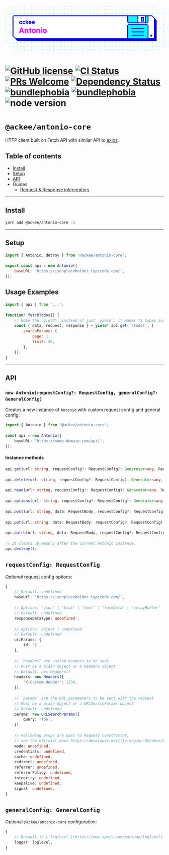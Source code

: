 ![ackee|Antonio](/assets/ackee_git_frontend_antonio.png)

# [![GitHub license](https://img.shields.io/badge/license-MIT-blue.svg)](https://github.com/AckeeCZ/antonio/blob/master/LICENSE) [![CI Status](https://img.shields.io/travis/com/AckeeCZ/antonio.svg?style=flat)](https://travis-ci.com/AckeeCZ/antonio) [![PRs Welcome](https://img.shields.io/badge/PRs-welcome-brightgreen.svg)](https://reactjs.org/docs/how-to-contribute.html#your-first-pull-request) [![Dependency Status](https://img.shields.io/david/AckeeCZ/antonio.svg?style=flat-square)](https://david-dm.org/AckeeCZ/antonio) [![bundlephobia](https://flat.badgen.net/bundlephobia/min/@ackee/antonio-core)](https://bundlephobia.com/result?p=@ackee/antonio-core) [![bundlephobia](https://flat.badgen.net/bundlephobia/minzip/@ackee/antonio-core)](https://bundlephobia.com/result?p=@ackee/antonio-core) ![node version](https://img.shields.io/node/v/@ackee/antonio-core)

# `@ackee/antonio-core`

HTTP client built on Fetch API with similar API to [axios](https://github.com/axios/axios).

## Table of contents

-   [Install](#install)
-   [Setup](#setup)
-   [API](./docs-api/modules.md)
-   Guides
    -   [Request & Response interceptors](./docs/interceptors.md)

---

## <a name="install"></a>Install

```bash
yarn add @ackee/antonio-core -S
```

---

## <a name="setup"></a>Setup

```js
import { Antonio, detroy } from '@ackee/antonio-core';

export const api = new Antonio({
    baseURL: 'https://jsonplaceholder.typicode.com/',
});
```

## Usage Examples

```js
import { api } from '...';

function* fetchTodos() {
    // Note the `yield*` instead of just `yield`: it makes TS types auto-completion work
    const { data, request, response } = yield* api.get('/todos', {
        searchParams: {
            page: 1,
            limit: 20,
        },
    });
}
```

---

## <a name="api"></a>API

### <a name="api-create"></a>`new Antonio(requestConfig?: RequestConfig, generalConfig?: GeneralConfig)`

Creates a new instance of `Antonio` with custom request config and general config:

```ts
import { Antonio } from '@ackee/antonio-core';

const api = new Antonio({
    baseURL: 'https://some-domain.com/api/',
});
```

#### Instance methods

```ts
api.get(url: string, requestConfig?: RequestConfig): Generator<any, RequestResult>

api.delete(url: string, requestConfig?: RequestConfig): Generator<any, RequestResult>

api.head(url: string, requestConfig?: RequestConfig): Generator<any, RequestResult>

api.options(url: string, requestConfig?: RequestConfig): Generator<any, RequestResult>

api.post(url: string, data: RequestBody, requestConfig?: RequestConfig): Generator<any, RequestResult>

api.put(url: string, data: RequestBody, requestConfig?: RequestConfig): Generator<any, RequestResult>

api.patch(url: string, data: RequestBody, requestConfig?: RequestConfig): Generator<any, RequestResult>

// It clears up memory after the current Antonio instance.
api.destroy();
```

## <a name="api-request-config"></a>`requestConfig: RequestConfig`

_Optional_ request config options:

```ts
{
    // Default: undefined
    baseUrl: 'https://jsonplaceholder.typicode.com/',

    // Options: "json" | "blob" | "text" | "formData" | 'arrayBuffer' | 'stream' \ 'iterableStream' | undefined | null
    // Default: undefined
    responseDataType: undefined',

    // Options: object | undefined
    // Default: undefined
    uriParams: {
        id: '2',
    },

    // `headers` are custom headers to be sent
    // Must be a plain object or a Headers object
    // Default: new Headers()
    headers: new Headers({
        'X-Custom-Header': 1234,
    }),

    // `params` are the URL parameters to be sent with the request
    // Must be a plain object or a URLSearchParams object
    // Default: undefined
    params: new URLSearchParams({
        query: 'foo',
    }),

    // Following props are pass to Request constructor,
    // see the official docs https://developer.mozilla.org/en-US/docs/Web/API/Request/Request
    mode: undefined,
    credentials: undefined,
    cache: undefined,
    redirect: undefined,
    referrer: undefined,
    referrerPolicy: undefined,
    integrity: undefined,
    keepalive: undefined,
    signal: undefined,
}
```

## <a name="api-general-config"></a>`generalConfig: GeneralConfig`

Optional `@ackee/antonio-core` configuration:

```ts
{
    // Default is [`loglevel`](https://www.npmjs.com/package/loglevel)
    logger: loglevel,
}
```

